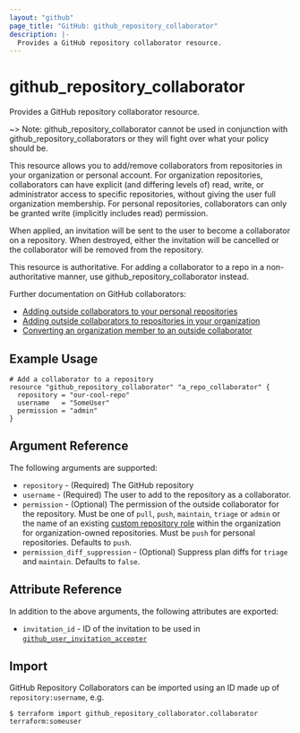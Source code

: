 ```yaml
---
layout: "github"
page_title: "GitHub: github_repository_collaborator"
description: |-
  Provides a GitHub repository collaborator resource.
---
```


# github_repository_collaborator

Provides a GitHub repository collaborator resource.

~> Note: github_repository_collaborator cannot be used in conjunction with github_repository_collaborators or 
they will fight over what your policy should be.

This resource allows you to add/remove collaborators from repositories in your
organization or personal account. For organization repositories, collaborators can
have explicit (and differing levels of) read, write, or administrator access to 
specific repositories, without giving the user full organization membership. 
For personal repositories, collaborators can only be granted write
(implicitly includes read) permission. 

When applied, an invitation will be sent to the user to become a collaborator
on a repository. When destroyed, either the invitation will be cancelled or the
collaborator will be removed from the repository.

This resource is authoritative. For adding a collaborator to a repo in a non-authoritative manner, use
github_repository_collaborator instead.

Further documentation on GitHub collaborators:

- [Adding outside collaborators to your personal repositories](https://help.github.com/en/github/setting-up-and-managing-your-github-user-account/managing-access-to-your-personal-repositories)
- [Adding outside collaborators to repositories in your organization](https://help.github.com/articles/adding-outside-collaborators-to-repositories-in-your-organization/)
- [Converting an organization member to an outside collaborator](https://help.github.com/articles/converting-an-organization-member-to-an-outside-collaborator/)

## Example Usage

```hcl
# Add a collaborator to a repository
resource "github_repository_collaborator" "a_repo_collaborator" {
  repository = "our-cool-repo"
  username   = "SomeUser"
  permission = "admin"
}
```

## Argument Reference

The following arguments are supported:

* `repository` - (Required) The GitHub repository
* `username` - (Required) The user to add to the repository as a collaborator.
* `permission` - (Optional) The permission of the outside collaborator for the repository.
            Must be one of `pull`, `push`, `maintain`, `triage` or `admin` or the name of an existing [custom repository role](https://docs.github.com/en/enterprise-cloud@latest/organizations/managing-peoples-access-to-your-organization-with-roles/managing-custom-repository-roles-for-an-organization) within the organization for organization-owned repositories.
            Must be `push` for personal repositories. Defaults to `push`.
* `permission_diff_suppression` - (Optional) Suppress plan diffs for `triage` and `maintain`.  Defaults to `false`.

## Attribute Reference

In addition to the above arguments, the following attributes are exported:

* `invitation_id` - ID of the invitation to be used in [`github_user_invitation_accepter`](./user_invitation_accepter.html)

## Import

GitHub Repository Collaborators can be imported using an ID made up of `repository:username`, e.g.

```
$ terraform import github_repository_collaborator.collaborator terraform:someuser
```